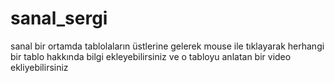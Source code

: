 # sanal_sergi
sanal bir ortamda tablolaların üstlerine gelerek mouse ile tıklayarak herhangi bir tablo hakkında bilgi ekleyebilirsiniz ve o tabloyu anlatan bir video ekliyebilirsiniz
